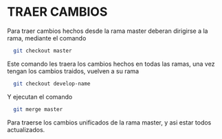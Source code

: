 # TRAER CAMBIOS 

Para traer cambios hechos desde la rama master deberan dirigirse a la rama, mediante el comando

```bash
  git checkout master
```

Este comando les traera los cambios hechos en todas las ramas, una vez tengan los cambios traidos, vuelven a su rama
```bash
  git checkout develop-name
```
Y ejecutan el comando 
```bash
  git merge master
```
Para traerse los cambios unificados de la rama master, y asi estar todos actualizados.